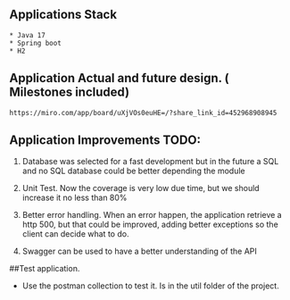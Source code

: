 ##  Applications Stack
    * Java 17
    * Spring boot   
    * H2

##  Application Actual and future design. ( Milestones included)
    https://miro.com/app/board/uXjVOs0euHE=/?share_link_id=452968908945

## Application Improvements TODO:
1. Database was selected for a fast development but in the future a SQL and no SQL database could be better depending the module

2. Unit Test. Now the coverage is very low due time, but we should increase it no less than 80%

3. Better error handling. When an error happen, the application retrieve a http 500, but that could be improved, adding better exceptions so the client can decide what to do.

4. Swagger can be used to have a better understanding of the API

##Test application.
* Use the postman collection to test it. Is in the util folder of the project.
